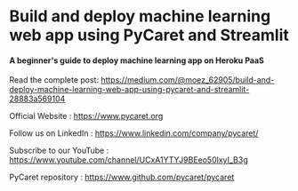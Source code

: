 # Build and deploy machine learning web app using PyCaret and Streamlit
#### A beginner's guide to deploy machine learning app on Heroku PaaS

Read the complete post: https://medium.com/@moez_62905/build-and-deploy-machine-learning-web-app-using-pycaret-and-streamlit-28883a569104

Official Website : https://www.pycaret.org

Follow us on LinkedIn : https://www.linkedin.com/company/pycaret/

Subscribe to our YouTube : https://www.youtube.com/channel/UCxA1YTYJ9BEeo50lxyI_B3g

PyCaret repository : https://www.github.com/pycaret/pycaret
